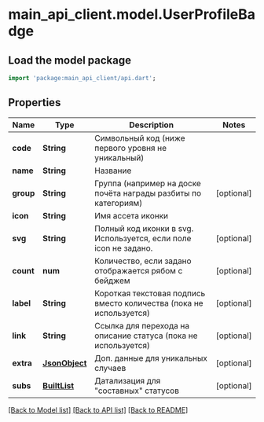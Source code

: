 # main_api_client.model.UserProfileBadge

## Load the model package
```dart
import 'package:main_api_client/api.dart';
```

## Properties
Name | Type | Description | Notes
------------ | ------------- | ------------- | -------------
**code** | **String** | Символьный код (ниже первого уровня не уникальный) | 
**name** | **String** | Название | 
**group** | **String** | Группа (например на доске почёта награды разбиты по категориям) | [optional] 
**icon** | **String** | Имя ассета иконки | 
**svg** | **String** | Полный код иконки в svg. Используется, если поле icon не задано. | [optional] 
**count** | **num** | Количество, если задано отображается рябом с бейджем | [optional] 
**label** | **String** | Короткая текстовая подпись вместо количества (пока не используется) | [optional] 
**link** | **String** | Ссылка для перехода на описание статуса (пока не используется) | [optional] 
**extra** | [**JsonObject**](.md) | Доп. данные для уникальных случаев | [optional] 
**subs** | [**BuiltList<UserProfileBadge>**](UserProfileBadge.md) | Датализация для \"составных\" статусов | [optional] 

[[Back to Model list]](../README.md#documentation-for-models) [[Back to API list]](../README.md#documentation-for-api-endpoints) [[Back to README]](../README.md)


